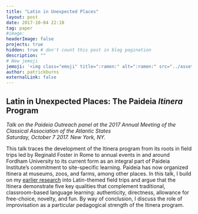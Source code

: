 ```yaml
---
title: "Latin in Unexpected Places"
layout: post
date: 2017-10-04 22:10
tag: paper
#image: 
headerImage: false
projects: true
hidden: true # don't count this post in blog pagination
description: ""
# New jemoji
jemoji: '<img class="emoji" title=":ramen:" alt=":ramen:" src="../assets/images/paper-icon.png" height="20" width="20" align="absmiddle">'
author: patrickburns
externalLink: false
---
```


## Latin in Unexpected Places: The Paideia *Itinera* Program
*Talk on the Paideia Outreach panel at the 2017 Annual Meeting of the Classical Association of the Atlantic States*  
*Saturday, October 7 2017. New York, NY.*

This talk traces the development of the Itinera program from its roots in field trips led by Reginald Foster in Rome to annual events in and around Fordham University to its current form as an integral part of Paideia Institute’s commitment to site-specific learning. Paideia has now organized Itinera at museums, zoos, and farms, among other places. In this talk, I build on my [earlier research](../carpe-iter) into Latin-themed field trips and argue that the Itinera demonstrate five key qualities that complement traditional, classroom-based language learning: authenticity, directness, allowance for free-choice, novelty, and fun. By way of conclusion, I discuss the role of improvisation as a particular pedagogical strength of the Itinera program.
